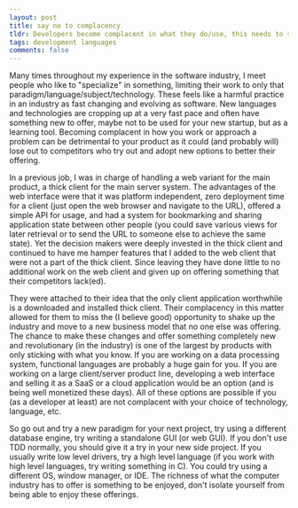 ```yaml
---
layout: post
title: say no to complacency
tldr: Developers become complacent in what they do/use, this needs to stop
tags: development languages
comments: false
---
```

Many times throughout my experience in the software industry, I meet people who like
to "specialize" in something, limiting their work to only that 
paradigm/language/subject/technology.  These feels like a harmful practice in an
industry as fast changing and evolving as software.  New languages and technologies
are cropping up at a very fast pace and often have something new to offer, maybe
not to be used for your new startup, but as a learning tool.  Becoming complacent
in how you work or approach a problem can be detrimental to your product as it could
(and probably will) lose out to competitors who try out and adopt new options to
better their offering.

In a previous job, I was in charge of handling a web variant for the main product,
a thick client for the main server system.  The advantages of the web interface
were that it was platform independent, zero deployment time for a client (just open
the web browser and navigate to the URL), offered a simple API for usage, and had
a system for bookmarking and sharing application state between other people (you
could save various views for later retrieval or to send the URL to someone else to
achieve the same state).  Yet the decision makers were deeply invested in the thick
client and continued to have me hamper features that I added to the web client that
were not a part of the thick client.  Since leaving they have done little to no
additional work on the web client and given up on offering something that their
competitors lack(ed).

They were attached to their idea that the only client application worthwhile is a 
downloaded and installed thick client.  Their complacency in this matter allowed
for them to miss the (I believe good) opportunity to shake up the industry and move
to a new business model that no one else was offering.  The chance to make these
changes and offer something completely new and revolutionary (in the industry) is
one of the largest by products with only sticking with what you know.  If you are
working on a data processing system, functional languages are probably a huge gain
for you.  If you are working on a large client/server product line, developing a
web interface and selling it as a SaaS or a cloud application would be an option
(and is being well monetized these days).  All of these options are possible if you
(as a developer at least) are not complacent with your choice of technology, 
language, etc.

So go out and try a new paradigm for your next project, try using a different 
database engine, try writing a standalone GUI (or web GUI).  If you don't use TDD
normally, you should give it a try in your new side project.  If you usually write
low level drivers, try a high level language (if you work with high level languages,
try writing something in C).  You could try using a different OS, window manager,
or IDE.  The richness of what the computer industry has to offer is something to be
enjoyed, don't isolate yourself from being able to enjoy these offerings.

